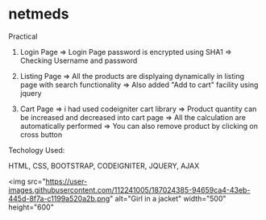 # netmeds
Practical

1) Login Page
=> Login Page password is encrypted using SHA1
=> Checking Username and password

2) Listing Page
=> All the products are displyaing dynamically in listing page with search functionality
=> Also added "Add to cart" facility using jquery

3) Cart Page
=> i had used codeigniter cart library
=> Product quantity can be increased and decreased into cart page 
=> All the calculation are automatically performed
=> You can also remove product by clicking on cross button

Techology Used:

HTML, CSS, BOOTSTRAP, CODEIGNITER, JQUERY, AJAX


<img src="https://user-images.githubusercontent.com/112241005/187024385-94659ca4-43eb-445d-8f7a-c1199a520a2b.png" alt="Girl in a jacket" width="500" height="600"
